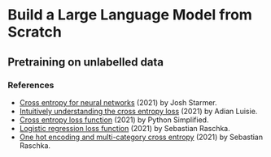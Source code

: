 # Build a Large Language Model from Scratch

## Pretraining on unlabelled data

### References

- [Cross entropy for neural networks](https://www.youtube.com/watch?v=6ArSys5qHAU) (2021) by Josh Starmer.
- [Intuitively understanding the cross entropy loss](https://www.youtube.com/watch?v=Pwgpl9mKars) (2021) by Adian Luisie.
- [Cross entropy loss function](https://www.youtube.com/watch?v=EJRFP3WmS6Q) (2021) by Python Simplified.
- [Logistic regression loss function](https://www.youtube.com/watch?v=GxJe0DZvydM) (2021) by Sebastian Raschka.
- [One hot encoding and multi-category cross entropy](https://www.youtube.com/watch?v=4n71-tZ94yk) (2021) by Sebastian Raschka.
